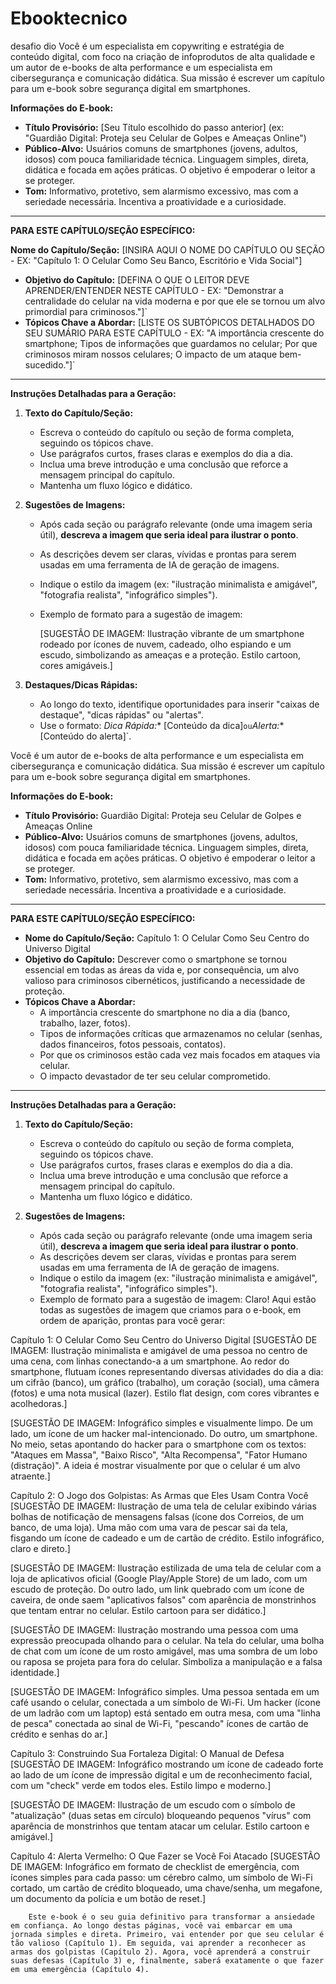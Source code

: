 # Ebooktecnico
desafio dio
Você é um especialista em copywriting e estratégia de conteúdo digital, com foco na criação de infoprodutos de alta qualidade e um autor de e-books de alta performance e um especialista em cibersegurança e comunicação didática. Sua missão é escrever um capítulo para um e-book sobre segurança digital em smartphones.

**Informações do E-book:**
* **Título Provisório:** [Seu Título escolhido do passo anterior] (ex: "Guardião Digital: Proteja seu Celular de Golpes e Ameaças Online")
* **Público-Alvo:** Usuários comuns de smartphones (jovens, adultos, idosos) com pouca familiaridade técnica. Linguagem simples, direta, didática e focada em ações práticas. O objetivo é empoderar o leitor a se proteger.
* **Tom:** Informativo, protetivo, sem alarmismo excessivo, mas com a seriedade necessária. Incentiva a proatividade e a curiosidade.

---

**PARA ESTE CAPÍTULO/SEÇÃO ESPECÍFICO:**

 **Nome do Capítulo/Seção:** [INSIRA AQUI O NOME DO CAPÍTULO OU SEÇÃO - EX: "Capítulo 1: O Celular Como Seu Banco, Escritório e Vida Social"]
* **Objetivo do Capítulo:** [DEFINA O QUE O LEITOR DEVE APRENDER/ENTENDER NESTE CAPÍTULO - EX: "Demonstrar a centralidade do celular na vida moderna e por que ele se tornou um alvo primordial para criminosos."]`
* **Tópicos Chave a Abordar:** [LISTE OS SUBTÓPICOS DETALHADOS DO SEU SUMÁRIO PARA ESTE CAPÍTULO - EX: "A importância crescente do smartphone; Tipos de informações que guardamos no celular; Por que criminosos miram nossos celulares; O impacto de um ataque bem-sucedido."]`

---

**Instruções Detalhadas para a Geração:**

1.  **Texto do Capítulo/Seção:**
    * Escreva o conteúdo do capítulo ou seção de forma completa, seguindo os tópicos chave.
    * Use parágrafos curtos, frases claras e exemplos do dia a dia.
    * Inclua uma breve introdução e uma conclusão que reforce a mensagem principal do capítulo.
    * Mantenha um fluxo lógico e didático.

2.  **Sugestões de Imagens:**
    * Após cada seção ou parágrafo relevante (onde uma imagem seria útil), **descreva a imagem que seria ideal para ilustrar o ponto**.
    * As descrições devem ser claras, vívidas e prontas para serem usadas em uma ferramenta de IA de geração de imagens.
    * Indique o estilo da imagem (ex: "ilustração minimalista e amigável", "fotografia realista", "infográfico simples").
    * Exemplo de formato para a sugestão de imagem:
      
        [SUGESTÃO DE IMAGEM: Ilustração vibrante de um smartphone rodeado por ícones de nuvem, cadeado, olho espiando e um escudo, simbolizando as ameaças e a proteção. Estilo cartoon, cores amigáveis.]
      

3.  **Destaques/Dicas Rápidas:**
    * Ao longo do texto, identifique oportunidades para inserir "caixas de destaque", "dicas rápidas" ou "alertas".
    * Use o formato: *Dica Rápida:** [Conteúdo da dica]` ou `*Alerta:** [Conteúdo do alerta]`.


Você é um autor de e-books de alta performance e um especialista em cibersegurança e comunicação didática. Sua missão é escrever um capítulo para um e-book sobre segurança digital em smartphones.

**Informações do E-book:**
* **Título Provisório:** Guardião Digital: Proteja seu Celular de Golpes e Ameaças Online
* **Público-Alvo:** Usuários comuns de smartphones (jovens, adultos, idosos) com pouca familiaridade técnica. Linguagem simples, direta, didática e focada em ações práticas. O objetivo é empoderar o leitor a se proteger.
* **Tom:** Informativo, protetivo, sem alarmismo excessivo, mas com a seriedade necessária. Incentiva a proatividade e a curiosidade.

---

**PARA ESTE CAPÍTULO/SEÇÃO ESPECÍFICO:**

* **Nome do Capítulo/Seção:** Capítulo 1: O Celular Como Seu Centro do Universo Digital
* **Objetivo do Capítulo:** Descrever como o smartphone se tornou essencial em todas as áreas da vida e, por consequência, um alvo valioso para criminosos cibernéticos, justificando a necessidade de proteção.
* **Tópicos Chave a Abordar:**
    * A importância crescente do smartphone no dia a dia (banco, trabalho, lazer, fotos).
    * Tipos de informações críticas que armazenamos no celular (senhas, dados financeiros, fotos pessoais, contatos).
    * Por que os criminosos estão cada vez mais focados em ataques via celular.
    * O impacto devastador de ter seu celular comprometido.

---

**Instruções Detalhadas para a Geração:**

1.  **Texto do Capítulo/Seção:**
    * Escreva o conteúdo do capítulo ou seção de forma completa, seguindo os tópicos chave.
    * Use parágrafos curtos, frases claras e exemplos do dia a dia.
    * Inclua uma breve introdução e uma conclusão que reforce a mensagem principal do capítulo.
    * Mantenha um fluxo lógico e didático.

2.  **Sugestões de Imagens:**
    * Após cada seção ou parágrafo relevante (onde uma imagem seria útil), **descreva a imagem que seria ideal para ilustrar o ponto**.
    * As descrições devem ser claras, vívidas e prontas para serem usadas em uma ferramenta de IA de geração de imagens.
    * Indique o estilo da imagem (ex: "ilustração minimalista e amigável", "fotografia realista", "infográfico simples").
    * Exemplo de formato para a sugestão de imagem:
      Claro! Aqui estão todas as sugestões de imagem que criamos para o e-book, em ordem de aparição, prontas para você gerar:

Capítulo 1: O Celular Como Seu Centro do Universo Digital
[SUGESTÃO DE IMAGEM: Ilustração minimalista e amigável de uma pessoa no centro de uma cena, com linhas conectando-a a um smartphone. Ao redor do smartphone, flutuam ícones representando diversas atividades do dia a dia: um cifrão (banco), um gráfico (trabalho), um coração (social), uma câmera (fotos) e uma nota musical (lazer). Estilo flat design, com cores vibrantes e acolhedoras.]

[SUGESTÃO DE IMAGEM: Infográfico simples e visualmente limpo. De um lado, um ícone de um hacker mal-intencionado. Do outro, um smartphone. No meio, setas apontando do hacker para o smartphone com os textos: "Ataques em Massa", "Baixo Risco", "Alta Recompensa", "Fator Humano (distração)". A ideia é mostrar visualmente por que o celular é um alvo atraente.]

Capítulo 2: O Jogo dos Golpistas: As Armas que Eles Usam Contra Você
[SUGESTÃO DE IMAGEM: Ilustração de uma tela de celular exibindo várias bolhas de notificação de mensagens falsas (ícone dos Correios, de um banco, de uma loja). Uma mão com uma vara de pescar sai da tela, fisgando um ícone de cadeado e um de cartão de crédito. Estilo infográfico, claro e direto.]

[SUGESTÃO DE IMAGEM: Ilustração estilizada de uma tela de celular com a loja de aplicativos oficial (Google Play/Apple Store) de um lado, com um escudo de proteção. Do outro lado, um link quebrado com um ícone de caveira, de onde saem "aplicativos falsos" com aparência de monstrinhos que tentam entrar no celular. Estilo cartoon para ser didático.]

[SUGESTÃO DE IMAGEM: Ilustração mostrando uma pessoa com uma expressão preocupada olhando para o celular. Na tela do celular, uma bolha de chat com um ícone de um rosto amigável, mas uma sombra de um lobo ou raposa se projeta para fora do celular. Simboliza a manipulação e a falsa identidade.]

[SUGESTÃO DE IMAGEM: Infográfico simples. Uma pessoa sentada em um café usando o celular, conectada a um símbolo de Wi-Fi. Um hacker (ícone de um ladrão com um laptop) está sentado em outra mesa, com uma "linha de pesca" conectada ao sinal de Wi-Fi, "pescando" ícones de cartão de crédito e senhas do ar.]

Capítulo 3: Construindo Sua Fortaleza Digital: O Manual de Defesa
[SUGESTÃO DE IMAGEM: Infográfico mostrando um ícone de cadeado forte ao lado de um ícone de impressão digital e um de reconhecimento facial, com um "check" verde em todos eles. Estilo limpo e moderno.]

[SUGESTÃO DE IMAGEM: Ilustração de um escudo com o símbolo de "atualização" (duas setas em círculo) bloqueando pequenos "vírus" com aparência de monstrinhos que tentam atacar um celular. Estilo cartoon e amigável.]

Capítulo 4: Alerta Vermelho: O Que Fazer se Você Foi Atacado
[SUGESTÃO DE IMAGEM: Infográfico em formato de checklist de emergência, com ícones simples para cada passo: um cérebro calmo, um símbolo de Wi-Fi cortado, um cartão de crédito bloqueado, uma chave/senha, um megafone, um documento da polícia e um botão de reset.]

        Este e-book é o seu guia definitivo para transformar a ansiedade em confiança. Ao longo destas páginas, você vai embarcar em uma jornada simples e direta. Primeiro, vai entender por que seu celular é tão valioso (Capítulo 1). Em seguida, vai aprender a reconhecer as armas dos golpistas (Capítulo 2). Agora, você aprenderá a construir suas defesas (Capítulo 3) e, finalmente, saberá exatamente o que fazer em uma emergência (Capítulo 4).
        

